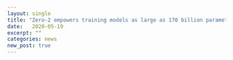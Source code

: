 ```yaml
---
layout: single
title: "Zero-2 empowers training models as large as 170 billion parameters up to 10x faster compared to state of the art."
date:   2020-05-19
excerpt: ""
categories: news
new_post: true
---
```

